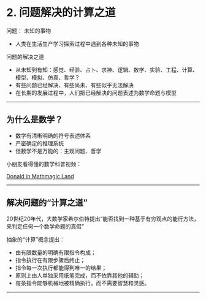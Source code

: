 # 2. 问题解决的计算之道

问题： 未知的事物

- 人类在生活生产学习探索过程中遇到各种未知的事物

问题的解决之道

- 从未知到有知：感觉、经验、占卜、求神、逻辑、数学、实验、工程、计算、模型、模拟、仿真、哲学？
- 有些问题已经解决、有些尚未、有些似乎无法解决
- 在长期的发展过程中，人们把已经解决的问题表述为数学命题与模型

---

## 为什么是数学？

- 数学有清晰明确的符号表述体系
- 严密确定的推理系统
- 但数学不是万能的：主观问题、哲学

小朋友看得懂的数学科普视频：

[Donald in Mathmagic Land](https://en.wikipedia.org/wiki/Donald_in_Mathmagic_Land)

---

## 解决问题的“计算之道”

20世纪20年代，大数学家希尔伯特提出“能否找到一种基于有穷观点的能行方法，来判定任何一个数学命题的真假”

抽象的“计算”概念提出：

- 由有限数量的明确有限指令构成；
- 指令执行在有限步骤后终止；
- 指令每一次执行都能得到唯一的结果；
- 原则上由人单独采用纸笔完成，而不依靠其他的辅助；
- 每条指令能够机械地被精确执行，而不需要智慧和灵感。

---